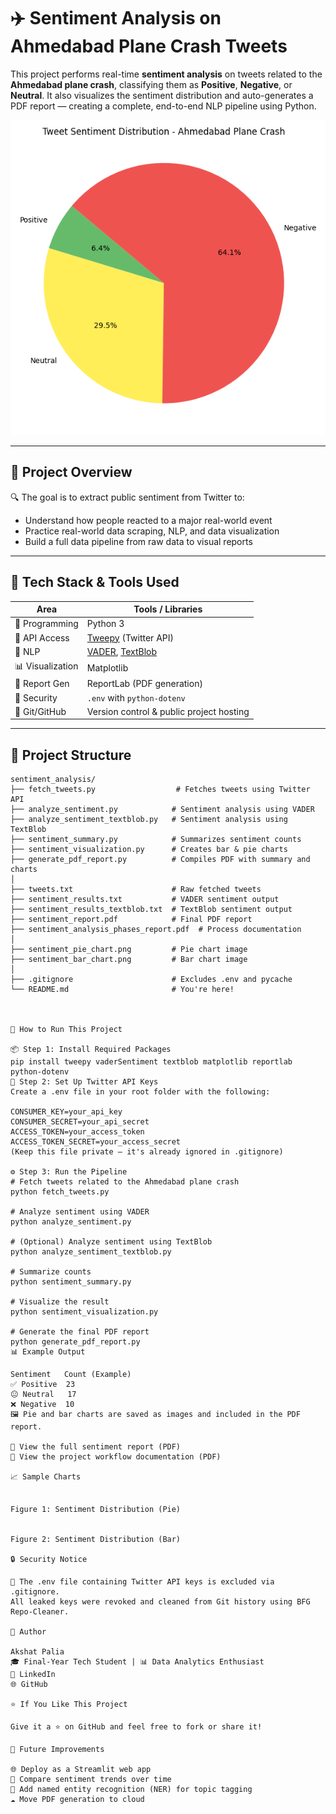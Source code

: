 # ✈️ Sentiment Analysis on Ahmedabad Plane Crash Tweets

This project performs real-time **sentiment analysis** on tweets related to the **Ahmedabad plane crash**, classifying them as **Positive**, **Negative**, or **Neutral**. It also visualizes the sentiment distribution and auto-generates a PDF report — creating a complete, end-to-end NLP pipeline using Python.

![Pie Chart](sentiment_pie_chart.png)

---

## 📌 Project Overview

🔍 The goal is to extract public sentiment from Twitter to:
- Understand how people reacted to a major real-world event
- Practice real-world data scraping, NLP, and data visualization
- Build a full data pipeline from raw data to visual reports

---

## 🧰 Tech Stack & Tools Used

| Area               | Tools / Libraries                                   |
|--------------------|-----------------------------------------------------|
| 🐍 Programming     | Python 3                                             |
| 🔌 API Access      | [Tweepy](https://www.tweepy.org/) (Twitter API)     |
| 💬 NLP             | [VADER](https://github.com/cjhutto/vaderSentiment), [TextBlob](https://textblob.readthedocs.io/) |
| 📊 Visualization   | Matplotlib                                          |
| 📄 Report Gen      | ReportLab (PDF generation)                          |
| 🔐 Security        | `.env` with `python-dotenv`                         |
| 📁 Git/GitHub      | Version control & public project hosting            |

---

## 📂 Project Structure

```plaintext
sentiment_analysis/
├── fetch_tweets.py                  # Fetches tweets using Twitter API
├── analyze_sentiment.py            # Sentiment analysis using VADER
├── analyze_sentiment_textblob.py   # Sentiment analysis using TextBlob
├── sentiment_summary.py            # Summarizes sentiment counts
├── sentiment_visualization.py      # Creates bar & pie charts
├── generate_pdf_report.py          # Compiles PDF with summary and charts
│
├── tweets.txt                      # Raw fetched tweets
├── sentiment_results.txt           # VADER sentiment output
├── sentiment_results_textblob.txt  # TextBlob sentiment output
├── sentiment_report.pdf            # Final PDF report
├── sentiment_analysis_phases_report.pdf  # Process documentation
│
├── sentiment_pie_chart.png         # Pie chart image
├── sentiment_bar_chart.png         # Bar chart image
│
├── .gitignore                      # Excludes .env and pycache
└── README.md                       # You're here!



🚀 How to Run This Project

📦 Step 1: Install Required Packages
pip install tweepy vaderSentiment textblob matplotlib reportlab python-dotenv
🧪 Step 2: Set Up Twitter API Keys
Create a .env file in your root folder with the following:

CONSUMER_KEY=your_api_key
CONSUMER_SECRET=your_api_secret
ACCESS_TOKEN=your_access_token
ACCESS_TOKEN_SECRET=your_access_secret
(Keep this file private — it's already ignored in .gitignore)

⚙️ Step 3: Run the Pipeline
# Fetch tweets related to the Ahmedabad plane crash
python fetch_tweets.py

# Analyze sentiment using VADER
python analyze_sentiment.py

# (Optional) Analyze sentiment using TextBlob
python analyze_sentiment_textblob.py

# Summarize counts
python sentiment_summary.py

# Visualize the result
python sentiment_visualization.py

# Generate the final PDF report
python generate_pdf_report.py
📊 Example Output

Sentiment	Count (Example)
✅ Positive	23
😐 Neutral	17
❌ Negative	10
🖼️ Pie and bar charts are saved as images and included in the PDF report.

📄 View the full sentiment report (PDF)
📄 View the project workflow documentation (PDF)

📈 Sample Charts


Figure 1: Sentiment Distribution (Pie)


Figure 2: Sentiment Distribution (Bar)

🔒 Security Notice

🚨 The .env file containing Twitter API keys is excluded via .gitignore.
All leaked keys were revoked and cleaned from Git history using BFG Repo-Cleaner.

🙋 Author

Akshat Palia
🎓 Final-Year Tech Student | 📊 Data Analytics Enthusiast
🔗 LinkedIn
🌐 GitHub

⭐ If You Like This Project

Give it a ⭐ on GitHub and feel free to fork or share it!

🧠 Future Improvements

🌐 Deploy as a Streamlit web app
📅 Compare sentiment trends over time
🧠 Add named entity recognition (NER) for topic tagging
☁️ Move PDF generation to cloud



